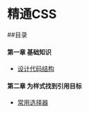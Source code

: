 精通CSS
=======
##目录
#### 第一章 基础知识
* [设计代码结构](./content/chapter-01/design-code-structure.md)
#### 第二章 为样式找到引用目标
* [常用选择器](./content/chapter-02/selector.md)
  
 